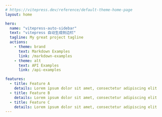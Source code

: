 ```yaml
---
# https://vitepress.dev/reference/default-theme-home-page
layout: home

hero:
  name: "vitepress-auto-sidebar"
  text: "vitepress 自动生成侧边栏"
  tagline: My great project tagline
  actions:
    - theme: brand
      text: Markdown Examples
      link: /markdown-examples
    - theme: alt
      text: API Examples
      link: /api-examples

features:
  - title: Feature A
    details: Lorem ipsum dolor sit amet, consectetur adipiscing elit
  - title: Feature B
    details: Lorem ipsum dolor sit amet, consectetur adipiscing elit
  - title: Feature C
    details: Lorem ipsum dolor sit amet, consectetur adipiscing elit
---
```


